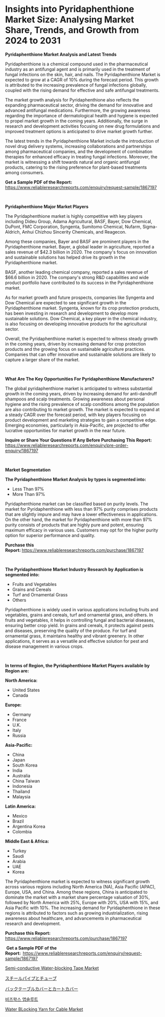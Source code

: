 <p><h1>Insights into Pyridaphenthione Market Size: Analysing Market Share, Trends, and Growth from 2024 to 2031</h1></p><p><strong>Pyridaphenthione Market Analysis and Latest Trends</strong></p>
<p><p>Pyridaphenthione is a chemical compound used in the pharmaceutical industry as an antifungal agent and is primarily used in the treatment of fungal infections on the skin, hair, and nails. The Pyridaphenthione Market is expected to grow at a CAGR of 10% during the forecast period. This growth is attributed to the increasing prevalence of fungal infections globally, coupled with the rising demand for effective and safe antifungal treatments.</p><p>The market growth analysis for Pyridaphenthione also reflects the expanding pharmaceutical sector, driving the demand for innovative and advanced antifungal medications. Furthermore, the growing awareness regarding the importance of dermatological health and hygiene is expected to propel market growth in the coming years. Additionally, the surge in research and development activities focusing on new drug formulations and improved treatment options is anticipated to drive market growth further.</p><p>The latest trends in the Pyridaphenthione Market include the introduction of novel drug delivery systems, increasing collaborations and partnerships among pharmaceutical companies, and the development of combination therapies for enhanced efficacy in treating fungal infections. Moreover, the market is witnessing a shift towards natural and organic antifungal products, catering to the rising preference for plant-based treatments among consumers.</p></p>
<p><strong>Get a Sample PDF of the Report:&nbsp;</strong> <a href="https://www.reliableresearchreports.com/enquiry/request-sample/1867197">https://www.reliableresearchreports.com/enquiry/request-sample/1867197</a></p>
<p>&nbsp;</p>
<p><strong>Pyridaphenthione Major Market Players</strong></p>
<p><p>The Pyridaphenthione market is highly competitive with key players including Dideu Group, Adama Agricultural, BASF, Bayer, Dow Chemical, DuPont, FMC Corporation, Syngenta, Sumitomo Chemical, Nufarm, Sigma-Aldrich, Anhui Chizhou Sincerity Chemicals, and Reagecon. </p><p>Among these companies, Bayer and BASF are prominent players in the Pyridaphenthione market. Bayer, a global leader in agriculture, reported a sales revenue of $42.3 billion in 2020. The company's focus on innovation and sustainable solutions has helped drive its growth in the Pyridaphenthione market.</p><p>BASF, another leading chemical company, reported a sales revenue of $66.6 billion in 2020. The company's strong R&D capabilities and wide product portfolio have contributed to its success in the Pyridaphenthione market.</p><p>As for market growth and future prospects, companies like Syngenta and Dow Chemical are expected to see significant growth in the Pyridaphenthione market. Syngenta, known for its crop protection products, has been investing in research and development to develop more sustainable solutions. Dow Chemical, a key player in the chemical industry, is also focusing on developing innovative products for the agricultural sector.</p><p>Overall, the Pyridaphenthione market is expected to witness steady growth in the coming years, driven by increasing demand for crop protection products and the growing focus on sustainable agriculture practices. Companies that can offer innovative and sustainable solutions are likely to capture a larger share of the market.</p></p>
<p>&nbsp;</p>
<p><strong>What Are The Key Opportunities For Pyridaphenthione Manufacturers?</strong></p>
<p><p>The global pyridaphenthione market is anticipated to witness substantial growth in the coming years, driven by increasing demand for anti-dandruff shampoos and scalp treatments. Growing awareness about personal hygiene and the rising prevalence of scalp conditions among the population are also contributing to market growth. The market is expected to expand at a steady CAGR over the forecast period, with key players focusing on product development and marketing strategies to gain a competitive edge. Emerging economies, particularly in Asia-Pacific, are projected to offer lucrative opportunities for market growth in the near future.</p></p>
<p><strong>Inquire or Share Your Questions If Any Before Purchasing This Report:</strong> <a href="https://www.reliableresearchreports.com/enquiry/pre-order-enquiry/1867197">https://www.reliableresearchreports.com/enquiry/pre-order-enquiry/1867197</a></p>
<p>&nbsp;</p>
<p><strong>Market Segmentation</strong></p>
<p><strong>The Pyridaphenthione Market Analysis by types is segmented into:</strong></p>
<p><ul><li>Less Than 97%</li><li>More Than 97%</li></ul></p>
<p><p>Pyridaphenthione market can be classified based on purity levels. The market for Pyridaphenthione with less than 97% purity comprises products that are slightly impure and may have a lower effectiveness in applications. On the other hand, the market for Pyridaphenthione with more than 97% purity consists of products that are highly pure and potent, ensuring maximum efficacy in various uses. Customers may opt for the higher purity option for superior performance and quality.</p></p>
<p><strong>Purchase this Report:&nbsp;</strong><a href="https://www.reliableresearchreports.com/purchase/1867197">https://www.reliableresearchreports.com/purchase/1867197</a></p>
<p>&nbsp;</p>
<p><strong>The Pyridaphenthione Market Industry Research by Application is segmented into:</strong></p>
<p><ul><li>Fruits and Vegetables</li><li>Grains and Cereals</li><li>Turf and Ornamental Grass</li><li>Others</li></ul></p>
<p><p>Pyridaphenthione is widely used in various applications including fruits and vegetables, grains and cereals, turf and ornamental grass, and others. In fruits and vegetables, it helps in controlling fungal and bacterial diseases, ensuring better crop yield. In grains and cereals, it protects against pests and diseases, preserving the quality of the produce. For turf and ornamental grass, it maintains healthy and vibrant greenery. In other applications, it serves as a versatile and effective solution for pest and disease management in various crops.</p></p>
<p>&nbsp;</p>
<p><strong>In terms of Region, the Pyridaphenthione Market Players available by Region are:</strong></p>
<p>
    <p> <strong> North America: </strong>
        <ul>
            <li>United States</li>
            <li>Canada</li>
        </ul>
        </p> 
    <p> <strong> Europe: </strong>
        <ul>
            <li>Germany</li>
            <li>France</li>
            <li>U.K.</li>
            <li>Italy</li>
            <li>Russia</li>
        </ul>
        </p> 
    <p> <strong> Asia-Pacific: </strong>
        <ul>
            <li>China</li>
            <li>Japan</li>
            <li>South Korea</li>
            <li>India</li>
            <li>Australia</li>
            <li>China Taiwan</li>
            <li>Indonesia</li>
            <li>Thailand</li>
            <li>Malaysia</li>
        </ul>
        </p> 
    <p> <strong> Latin America: </strong>
        <ul>
            <li>Mexico</li>
            <li>Brazil</li>
            <li>Argentina Korea</li>
            <li>Colombia</li>
        </ul>
        </p> 
    <p> <strong> Middle East & Africa: </strong>
        <ul>
            <li>Turkey</li>
            <li>Saudi</li>
            <li>Arabia</li>
            <li>UAE</li>
            <li>Korea</li>
        </ul>
    </p>
    </p>
<p><p>The Pyridaphenthione market is expected to witness significant growth across various regions including North America (NA), Asia Pacific (APAC), Europe, USA, and China. Among these regions, China is anticipated to dominate the market with a market share percentage valuation of 30%, followed by North America with 25%, Europe with 20%, USA with 15%, and Asia Pacific with 10%. The increasing demand for Pyridaphenthione in these regions is attributed to factors such as growing industrialization, rising awareness about healthcare, and advancements in pharmaceutical research and development.</p></p>
<p><strong>Purchase this Report: </strong><a href="https://www.reliableresearchreports.com/purchase/1867197">https://www.reliableresearchreports.com/purchase/1867197</a></p>
<p>&nbsp;<strong>Get a Sample PDF of the Report:&nbsp;&nbsp;</strong><a href="https://www.reliableresearchreports.com/enquiry/request-sample/1867197">https://www.reliableresearchreports.com/enquiry/request-sample/1867197</a></p>
<p><strong></strong></p>
<p><p><a href="https://github.com/prosalinda88/Market-Research-Report-List-3/blob/main/semi-conductive-water-blocking-tape-market.md">Semi-conductive Water-blocking Tape Market</a></p><p><a href="https://medium.com/@alyle7648/%E9%8B%BC%E7%AE%A1%E3%81%8A%E3%82%88%E3%81%B3%E7%AE%A1%E5%B8%82%E5%A0%B4%E5%88%86%E6%9E%90-%E3%81%9D%E3%81%AEcagr-%E5%B8%82%E5%A0%B4%E3%82%BB%E3%82%B0%E3%83%A1%E3%83%B3%E3%83%86%E3%83%BC%E3%82%B7%E3%83%A7%E3%83%B3-%E3%81%8A%E3%82%88%E3%81%B3%E3%82%B0%E3%83%AD%E3%83%BC%E3%83%90%E3%83%AB%E7%94%A3%E6%A5%AD%E6%A6%82%E8%A6%81-3b3bda652b28">スチールパイプとチューブ</a></p><p><a href="https://medium.com/@abdielkilback/%E3%83%90%E3%83%83%E3%82%AF%E3%83%86%E3%83%BC%E3%83%96%E3%83%AB%E3%81%A8%E3%82%AB%E3%83%BC%E3%83%88%E3%82%AB%E3%83%90%E3%83%BC%E3%81%AE%E3%83%9E%E3%83%BC%E3%82%B1%E3%83%83%E3%83%88%E3%82%B5%E3%82%A4%E3%82%BA-%E5%B8%82%E5%A0%B4%E5%B1%95%E6%9C%9B%E3%81%A8%E5%B8%82%E5%A0%B4%E4%BA%88%E6%B8%AC-2024%E5%B9%B4%E3%81%8B%E3%82%892031%E5%B9%B4-1f63323a3944">バックテーブルカバーとカートカバー</a></p><p><a href="https://medium.com/@bub56567/%EB%B2%8C%EA%BF%80-%EC%A0%88%EB%8C%80%EC%8B%9C%EC%9E%A5-%EC%A1%B0%EC%82%AC-%EB%B3%B4%EA%B3%A0%EC%84%9C-%EA%B7%B8-%EC%97%AD%EC%82%AC-%EB%B0%8F-2024%EB%85%84%EB%B6%80%ED%84%B0-2031%EB%85%84%EA%B9%8C%EC%A7%80%EC%9D%98-%EC%98%88%EC%B8%A1-2f598e8ff9c7">비즈왁스 앱솔루트</a></p><p><a href="https://github.com/globismark/Market-Research-Report-List-2/blob/main/water-blocking-yarn-for-cable-market.md">Water BLocking Yarn for Cable Market</a></p></p>